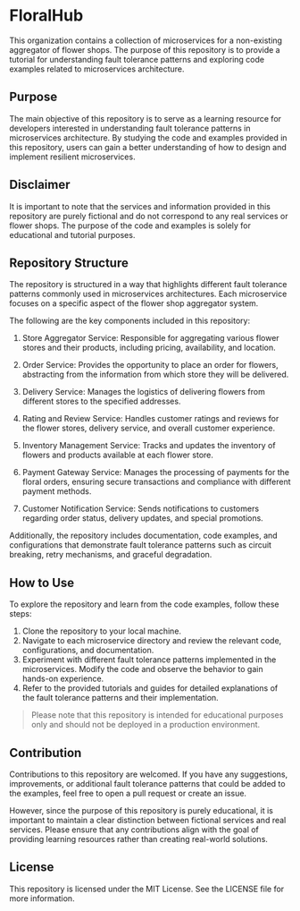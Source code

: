 # FloralHub

This organization contains a collection of microservices for a non-existing aggregator of flower shops. The purpose of this repository is to provide a tutorial for understanding fault tolerance patterns and exploring code examples related to microservices architecture.

## Purpose
The main objective of this repository is to serve as a learning resource for developers interested in understanding fault tolerance patterns in microservices architecture. By studying the code and examples provided in this repository, users can gain a better understanding of how to design and implement resilient microservices.

## Disclaimer
It is important to note that the services and information provided in this repository are purely fictional and do not correspond to any real services or flower shops. The purpose of the code and examples is solely for educational and tutorial purposes.

## Repository Structure
The repository is structured in a way that highlights different fault tolerance patterns commonly used in microservices architectures. Each microservice focuses on a specific aspect of the flower shop aggregator system.

The following are the key components included in this repository:

1. Store Aggregator Service: Responsible for aggregating various flower stores and their products, including pricing, availability, and location.

2. Order Service: Provides the opportunity to place an order for flowers, abstracting from the information from which store they will be delivered. 

3. Delivery Service: Manages the logistics of delivering flowers from different stores to the specified addresses.

4. Rating and Review Service: Handles customer ratings and reviews for the flower stores, delivery service, and overall customer experience.

5. Inventory Management Service: Tracks and updates the inventory of flowers and products available at each flower store.

6. Payment Gateway Service: Manages the processing of payments for the floral orders, ensuring secure transactions and compliance with different payment methods.

7. Customer Notification Service: Sends notifications to customers regarding order status, delivery updates, and special promotions.

Additionally, the repository includes documentation, code examples, and configurations that demonstrate fault tolerance patterns such as circuit breaking, retry mechanisms, and graceful degradation.

## How to Use
To explore the repository and learn from the code examples, follow these steps:

1. Clone the repository to your local machine.
2. Navigate to each microservice directory and review the relevant code, configurations, and documentation.
3. Experiment with different fault tolerance patterns implemented in the microservices. Modify the code and observe the behavior to gain hands-on experience.
4. Refer to the provided tutorials and guides for detailed explanations of the fault tolerance patterns and their implementation.

> Please note that this repository is intended for educational purposes only and should not be deployed in a production environment.

## Contribution
Contributions to this repository are welcomed. If you have any suggestions, improvements, or additional fault tolerance patterns that could be added to the examples, feel free to open a pull request or create an issue.

However, since the purpose of this repository is purely educational, it is important to maintain a clear distinction between fictional services and real services. Please ensure that any contributions align with the goal of providing learning resources rather than creating real-world solutions.

## License
This repository is licensed under the MIT License. See the LICENSE file for more information.
